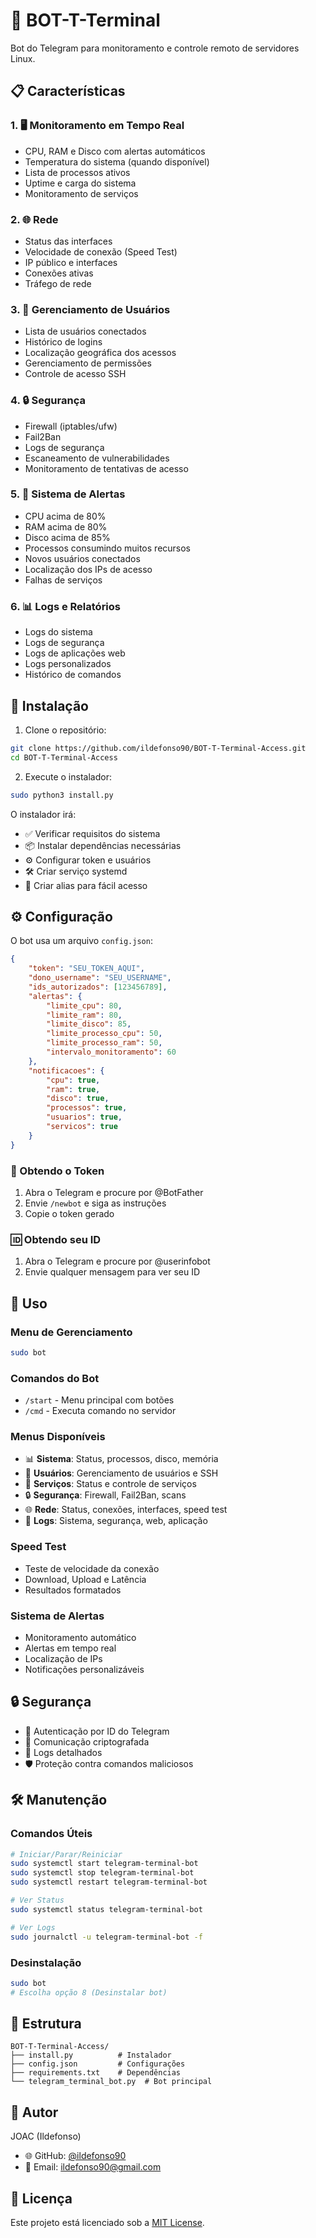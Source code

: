 # 🤖 BOT-T-Terminal

Bot do Telegram para monitoramento e controle remoto de servidores Linux.

## 📋 Características

### 1. 🖥️ Monitoramento em Tempo Real
* CPU, RAM e Disco com alertas automáticos
* Temperatura do sistema (quando disponível)
* Lista de processos ativos
* Uptime e carga do sistema
* Monitoramento de serviços

### 2. 🌐 Rede
* Status das interfaces
* Velocidade de conexão (Speed Test)
* IP público e interfaces
* Conexões ativas
* Tráfego de rede

### 3. 👥 Gerenciamento de Usuários
* Lista de usuários conectados
* Histórico de logins
* Localização geográfica dos acessos
* Gerenciamento de permissões
* Controle de acesso SSH

### 4. 🔒 Segurança
* Firewall (iptables/ufw)
* Fail2Ban
* Logs de segurança
* Escaneamento de vulnerabilidades
* Monitoramento de tentativas de acesso

### 5. 🔔 Sistema de Alertas
* CPU acima de 80%
* RAM acima de 80%
* Disco acima de 85%
* Processos consumindo muitos recursos
* Novos usuários conectados
* Localização dos IPs de acesso
* Falhas de serviços

### 6. 📊 Logs e Relatórios
* Logs do sistema
* Logs de segurança
* Logs de aplicações web
* Logs personalizados
* Histórico de comandos

## 🚀 Instalação

1. Clone o repositório:
```bash
git clone https://github.com/ildefonso90/BOT-T-Terminal-Access.git
cd BOT-T-Terminal-Access
```

2. Execute o instalador:
```bash
sudo python3 install.py
```

O instalador irá:
* ✅ Verificar requisitos do sistema
* 📦 Instalar dependências necessárias
* ⚙️ Configurar token e usuários
* 🛠️ Criar serviço systemd
* 🔗 Criar alias para fácil acesso

## ⚙️ Configuração

O bot usa um arquivo `config.json`:

```json
{
    "token": "SEU_TOKEN_AQUI",
    "dono_username": "SEU_USERNAME",
    "ids_autorizados": [123456789],
    "alertas": {
        "limite_cpu": 80,
        "limite_ram": 80,
        "limite_disco": 85,
        "limite_processo_cpu": 50,
        "limite_processo_ram": 50,
        "intervalo_monitoramento": 60
    },
    "notificacoes": {
        "cpu": true,
        "ram": true,
        "disco": true,
        "processos": true,
        "usuarios": true,
        "servicos": true
    }
}
```

### 🔑 Obtendo o Token
1. Abra o Telegram e procure por @BotFather
2. Envie `/newbot` e siga as instruções
3. Copie o token gerado

### 🆔 Obtendo seu ID
1. Abra o Telegram e procure por @userinfobot
2. Envie qualquer mensagem para ver seu ID

## 📱 Uso

### Menu de Gerenciamento
```bash
sudo bot
```

### Comandos do Bot
* `/start` - Menu principal com botões
* `/cmd` - Executa comando no servidor

### Menus Disponíveis
* 📊 **Sistema**: Status, processos, disco, memória
* 👥 **Usuários**: Gerenciamento de usuários e SSH
* 🔧 **Serviços**: Status e controle de serviços
* 🔒 **Segurança**: Firewall, Fail2Ban, scans
* 🌐 **Rede**: Status, conexões, interfaces, speed test
* 📝 **Logs**: Sistema, segurança, web, aplicação

### Speed Test
* Teste de velocidade da conexão
* Download, Upload e Latência
* Resultados formatados

### Sistema de Alertas
* Monitoramento automático
* Alertas em tempo real
* Localização de IPs
* Notificações personalizáveis

## 🔒 Segurança
* 👥 Autenticação por ID do Telegram
* 🔐 Comunicação criptografada
* 📝 Logs detalhados
* 🛡️ Proteção contra comandos maliciosos

## 🛠️ Manutenção

### Comandos Úteis
```bash
# Iniciar/Parar/Reiniciar
sudo systemctl start telegram-terminal-bot
sudo systemctl stop telegram-terminal-bot
sudo systemctl restart telegram-terminal-bot

# Ver Status
sudo systemctl status telegram-terminal-bot

# Ver Logs
sudo journalctl -u telegram-terminal-bot -f
```

### Desinstalação
```bash
sudo bot
# Escolha opção 8 (Desinstalar bot)
```

## 📁 Estrutura
```
BOT-T-Terminal-Access/
├── install.py          # Instalador
├── config.json         # Configurações
├── requirements.txt    # Dependências
└── telegram_terminal_bot.py  # Bot principal
```

## 👤 Autor
JOAC (Ildefonso)
* 🌐 GitHub: [@ildefonso90](https://github.com/ildefonso90)
* 📧 Email: ildefonso90@gmail.com

## 📄 Licença
Este projeto está licenciado sob a [MIT License](LICENSE). 